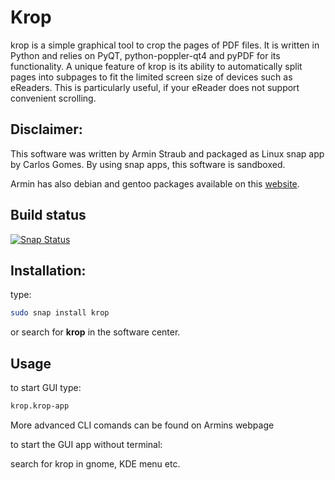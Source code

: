 


# Krop 
krop is a simple graphical tool to crop the pages of PDF files. It is written in Python and relies on PyQT, python-poppler-qt4 and pyPDF for its functionality. A unique feature of krop is its ability to automatically split pages into subpages to fit the limited screen size of devices such as eReaders. This is particularly useful, if your eReader does not support convenient scrolling.


## Disclaimer: 
This software was written by Armin Straub and packaged as Linux snap app by Carlos Gomes. By using snap apps, this software is sandboxed. 

Armin has also debian and gentoo packages available on this [website](http://arminstraub.com/software/krop). 

## Build status
[![Snap Status](https://build.snapcraft.io/badge/gocarlos/krop.svg)](https://build.snapcraft.io/user/gocarlos/krop)


## Installation:
type: 
```bash
sudo snap install krop
```
or search for **krop** in the software center. 

<!-- TODO add there the link to the software-->


## Usage
to start GUI type: 
```bash
krop.krop-app
``` 
More advanced CLI comands can be found on Armins webpage

to start the GUI app without terminal: 

search for krop in gnome, KDE menu etc.
